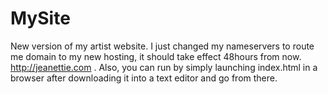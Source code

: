 # MySite
New version of my artist website. I just changed my nameservers to route me domain to my new hosting, it should take effect 48hours from now. http://jeanettie.com . Also, you can run by simply launching index.html in a browser after downloading it into a text editor and go from there. 

